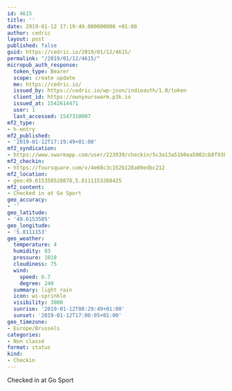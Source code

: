 ```yaml
---
id: 4615
title: ''
date: 2019-01-12 17:19:49.000000000 +01:00
author: cedric
layout: post
published: false
guid: https://cedric.io/2019/01/12/4615/
permalink: "/2019/01/12/4615/"
micropub_auth_response:
  token_type: Bearer
  scope: create update
  me: https://cedric.io/
  issued_by: https://cedric.io/wp-json/indieauth/1.0/token
  client_id: https://ownyourswarm.p3k.io
  issued_at: 1542614471
  user: 1
  last_accessed: 1547310007
mf2_type:
- h-entry
mf2_published:
- '2019-01-12T17:19:49+01:00'
mf2_syndication:
- https://www.swarmapp.com/user/223939/checkin/5c3a13a51b0ea5002cb8f93b
mf2_checkin:
- https://foursquare.com/v/4e68c3c152b128a09edbc212
mf2_location:
- geo:49.615350528878,5.8111153288425
mf2_content:
- Checked in at Go Sport
geo_accuracy:
- ''
geo_latitude:
- '49.6153505'
geo_longitude:
- '5.8111153'
geo_weather:
  temperature: 4
  humidity: 93
  pressure: 1018
  cloudiness: 75
  wind:
    speed: 6.7
    degree: 240
  summary: light rain
  icon: wi-sprinkle
  visibility: 3000
  sunrise: '2019-01-12T08:29:49+01:00'
  sunset: '2019-01-12T17:00:05+01:00'
geo_timezone:
- Europe/Brussels
categories:
- Non classé
format: status
kind:
- Checkin
---
```

Checked in at Go Sport